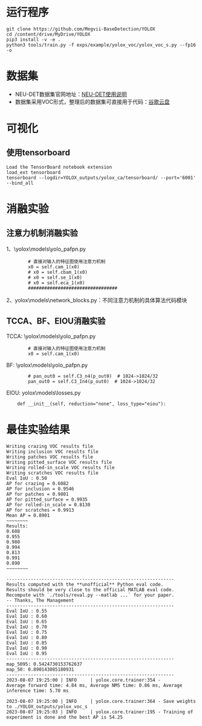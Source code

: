 # 运行程序
```
git clone https://github.com/Megvii-BaseDetection/YOLOX
cd /content/drive/MyDrive/YOLOX
pip3 install -v -e .
python3 tools/train.py -f exps/example/yolox_voc/yolox_voc_s.py --fp16 -o
```
# 数据集
* NEU-DET数据集官网地址：[NEU-DET使用说明](http://faculty.neu.edu.cn/songkechen/zh_CN/zdylm/263270/list/index.htm)
* 数据集采用VOC形式，整理后的数据集可直接用于代码：[谷歌云盘](https://drive.google.com/drive/folders/1PCIGSFXW0SkgDWaUckYHXluPAwK6oqfY?usp=sharing)

# 可视化
## 使用tensorboard
```
Load the TensorBoard notebook extension
load_ext tensorboard
tensorboard --logdir=YOLOX_outputs/yolox_ca/tensorboard/ --port='6001' --bind_all
```
# 消融实验
## 注意力机制消融实验
1、\yolox\models\yolo_pafpn.py
```
        # 直接对输入的特征图使用注意力机制
        x0 = self.cam_1(x0)
        # x0 = self.cbam_1(x0)
        # x0 = self.se_1(x0)
        # x0 = self.eca_1(x0)
        #################################
```
2、yolox\models\network_blocks.py：不同注意力机制的具体算法代码模块
## TCCA、BF、EIOU消融实验
TCCA: \yolox\models\yolo_pafpn.py
```
        # 直接对输入的特征图使用注意力机制
        x0 = self.cam_1(x0)
```
BF: \yolox\models\yolo_pafpn.py
```
        # pan_out0 = self.C3_n4(p_out0)  # 1024->1024/32
        pan_out0 = self.C3_In4(p_out0)  # 1024->1024/32
```
EIOU: yolox\models\losses.py
```
    def __init__(self, reduction="none", loss_type="eiou"):
```

# 最佳实验结果
```
Writing crazing VOC results file
Writing inclusion VOC results file
Writing patches VOC results file
Writing pitted_surface VOC results file
Writing rolled-in_scale VOC results file
Writing scratches VOC results file
Eval IoU : 0.50
AP for crazing = 0.6082
AP for inclusion = 0.9546
AP for patches = 0.9801
AP for pitted_surface = 0.9935
AP for rolled-in_scale = 0.8130
AP for scratches = 0.9913
Mean AP = 0.8901
~~~~~~~~
Results:
0.608
0.955
0.980
0.994
0.813
0.991
0.890
~~~~~~~~

--------------------------------------------------------------
Results computed with the **unofficial** Python eval code.
Results should be very close to the official MATLAB eval code.
Recompute with `./tools/reval.py --matlab ...` for your paper.
-- Thanks, The Management
--------------------------------------------------------------
Eval IoU : 0.55
Eval IoU : 0.60
Eval IoU : 0.65
Eval IoU : 0.70
Eval IoU : 0.75
Eval IoU : 0.80
Eval IoU : 0.85
Eval IoU : 0.90
Eval IoU : 0.95
--------------------------------------------------------------
map_5095: 0.5424730153762637
map_50: 0.890143085180931
--------------------------------------------------------------
2023-08-07 19:25:00 | INFO     | yolox.core.trainer:354 - 
Average forward time: 4.84 ms, Average NMS time: 0.86 ms, Average inference time: 5.70 ms

2023-08-07 19:25:00 | INFO     | yolox.core.trainer:364 - Save weights to ./YOLOX_outputs/yolox_voc_s
2023-08-07 19:25:03 | INFO     | yolox.core.trainer:195 - Training of experiment is done and the best AP is 54.25
```
